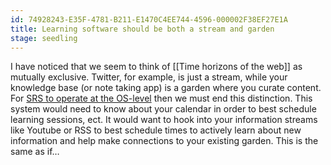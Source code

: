 ```yaml
---
id: 74928243-E35F-4781-B211-E1470C4EE744-4596-000002F38EF27E1A
title: Learning software should be both a stream and garden
stage: seedling
---
```

I have noticed that we seem to think of [[Time horizons of the web]] as mutually exclusive. Twitter, for example, is just a stream, while your knowledge base (or note taking app) is a garden where you curate content. For [SRS to operate at the OS-level](https://notes.andymatuschak.org/z36iMKLe4CDAXdtLSJD4Z6qPPFUS8ZXymUk3i)  then we must end this distinction. This system would need to know about your calendar in order to best schedule learning sessions, ect. It would want to hook into your information streams like Youtube or RSS to best schedule times to actively learn about new information and help make connections to your existing garden. 
This is the same as if…


